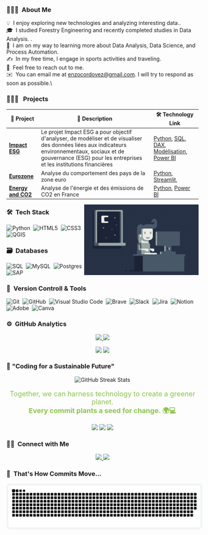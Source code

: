 
<!-- ## 👋 &nbsp;Hey there! I'm Enzo Hernandez -->

### 👨🏻‍💻 &nbsp;About Me


💡 &nbsp;I enjoy exploring new technologies and analyzing interesting data..\
🎓 &nbsp;I studied Forestry Engineering and recently completed studies in Data Analysis. .\
🌱 &nbsp;I am on my way to learning more about Data Analysis, Data Science, and Process Automation.\
✍️ &nbsp;In my free time, I engage in sports activities and traveling.\
💬 &nbsp;Feel free to reach out to me.\
✉️ &nbsp;You can email me at enzocordovez@gmail.com. I will try to respond as soon as possible.\


### 👨🏻‍💻 &nbsp; Projects

<table>
  <thead>
    <tr>
      <th>📂 Project</th>
      <th>📝 Description</th>
      <th>🛠️ Technology Link</th>
    </tr>
  </thead>
  <tbody>
    <tr>
      <td>
        <a href="https://github.com/enzohern/Impact-ESG/blob/3b157ac95416884ceb39c04a7d61ad40f5d3b4cd/README.md"><strong>Impact ESG</strong></a>
      </td>
      <td>Le projet Impact ESG a pour objectif d'analyser, de modéliser et de visualiser des données liées aux indicateurs environnementaux, sociaux et de gouvernance (ESG) pour les entreprises et les institutions financières</td>
      <td>
        <a href="https://github.com/enzohern/Impact-ESG/blob/3b157ac95416884ceb39c04a7d61ad40f5d3b4cd/Data_ESG.py">Python</a>, 
        <a href="https://github.com/enzohern/Impact-ESG/blob/3b157ac95416884ceb39c04a7d61ad40f5d3b4cd/data_preparation.sql">SQL</a>,
        <a href="https://github.com/enzohern/Impact-ESG/blob/3b157ac95416884ceb39c04a7d61ad40f5d3b4cd/DAX_Measures.md">DAX</a>,
        <a href="https://github.com/enzohern/Impact-ESG/blob/3b157ac95416884ceb39c04a7d61ad40f5d3b4cd/modelisation.jpg">Modélisation</a>,
        <a href="https://github.com/enzohern/Impact-ESG/blob/3b157ac95416884ceb39c04a7d61ad40f5d3b4cd/1.jpg">Power BI</a>
      </td>
    </tr>
    <tr>
      <td>
        <a href="https://github.com/enzohern/Eurozone/blob/main/README.md"><strong>Eurozone</strong></a>
      </td>
      <td>Analyse du comportement des pays de la zone euro</td>
      <td>
        <a href="https://github.com/enzohern/Eurozone/blob/main/app.py">Python</a>, 
        <a href="https://eurozone-2015-2023.streamlit.app/">Streamlit</a>,
      </td>
    </tr>
    <tr>
      <td>
        <a href="https://github.com/enzohern/Energy-and-CO2-France/blob/main/readme.md"><strong>Energy and CO2</strong></a>
      </td>
      <td>Analyse de l'énergie et des émissions de CO2 en France</td>
      <td>
        <a href="https://github.com/enzohern/Energy-and-CO2-France/blob/main/Energy.py">Python</a>, 
        <a href="https://github.com/enzohern/Energy-and-CO2-France/blob/main/POWER_BI.png">Power BI</a>
      </td>
    </tr>
  </tbody>
</table>

<img alt="Night Coding" src="https://raw.githubusercontent.com/AVS1508/AVS1508/master/assets/Night-Coding.gif" align="right"/>



### 🛠 &nbsp;Tech Stack

![Python](https://img.shields.io/badge/python-3670A0?style=for-the-badge&logo=python&logoColor=ffdd54)&nbsp;
![HTML5](https://img.shields.io/badge/html5-%23E34F26.svg?style=for-the-badge&logo=html5&logoColor=white)&nbsp;
![CSS3](https://img.shields.io/badge/css3-%231572B6.svg?style=for-the-badge&logo=css3&logoColor=white)&nbsp;
![QGIS](https://img.shields.io/badge/QGIS-22.04-green?style=plastic&logo=qgis)&nbsp;

### 🗃 &nbsp;Databases

![SQL](https://img.shields.io/badge/Microsoft_SQL_Server-CC2927)&nbsp;
![MySQL](https://shields.io/badge/MySQL-lightgrey?logo=mysql&style=plastic&logoColor=white&labelColor=blue)&nbsp;
![Postgres](https://img.shields.io/badge/postgres-%23316192.svg?style=for-the-badge&logo=postgresql&logoColor=white)&nbsp;
![SAP](https://img.shields.io/badge/-SAP-0FAAFF?style=flat&logo=sap&logoColor=white)&nbsp;


### 🧰 &nbsp;Version Controll & Tools 

![Git](https://img.shields.io/badge/git-%23F05033.svg?style=for-the-badge&logo=git&logoColor=white)&nbsp;
![GitHub](https://img.shields.io/badge/github-%23121011.svg?style=for-the-badge&logo=github&logoColor=white)&nbsp;
![Visual Studio Code](https://img.shields.io/badge/Visual%20Studio%20Code-0078d7.svg?style=for-the-badge&logo=visual-studio-code&logoColor=white)&nbsp;
![Brave](https://img.shields.io/badge/Brave-FB542B?style=for-the-badge&logo=Brave&logoColor=white)&nbsp;
![Slack](https://img.shields.io/badge/Slack-4A154B?style=for-the-badge&logo=slack&logoColor=white)&nbsp;
![Jira](https://img.shields.io/badge/jira-%230A0FFF.svg?style=for-the-badge&logo=jira&logoColor=white)&nbsp;
![Notion](https://img.shields.io/badge/Notion-%23000000.svg?style=for-the-badge&logo=notion&logoColor=white)&nbsp;
![Adobe](https://img.shields.io/badge/adobe-%23FF0000.svg?style=for-the-badge&logo=adobe&logoColor=white)&nbsp;
![Canva](https://img.shields.io/badge/Canva-%2300C4CC.svg?style=for-the-badge&logo=Canva&logoColor=white)&nbsp;


### ⚙️ &nbsp;GitHub Analytics

<p align="center">
  <a href="https://github.com/enzohern">
    <img height="180em" src="https://github-readme-stats-eight-theta.vercel.app/api?username=enzohern&show_icons=true&theme=radical&include_all_commits=true&count_private=true&title_color=4caf50&icon_color=8bc34a&text_color=ffffff&bg_color=0d1117"/>
    <img height="180em" src="https://github-readme-stats-eight-theta.vercel.app/api/top-langs/?username=enzohern&layout=compact&langs_count=8&theme=radical&title_color=4caf50&text_color=ffffff&bg_color=0d1117"/>
  </a>
</p>

<p align="center">
  <img src="https://img.shields.io/badge/-Technology-0d1117?style=for-the-badge&logo=python&logoColor=4caf50">
  <img src="https://img.shields.io/badge/-Sustainability-0d1117?style=for-the-badge&logo=leaf&logoColor=4caf50">
</p>

### 🌱 **"Coding for a Sustainable Future"**

<p align="center">
  <img src="https://github-readme-streak-stats.herokuapp.com/?user=enzohern&theme=radical&ring=4caf50&fire=8bc34a&sideNums=ffffff&background=0d1117&currStreakLabel=ffffff" alt="GitHub Streak Stats">
</p>

<p align="center" style="font-size: 18px; color: #8bc34a;">
  Together, we can harness technology to create a greener planet. <br>
  <strong>Every commit plants a seed for change. 🌍💻</strong>
</p>

<p align="center">
  <img src="https://img.shields.io/badge/-Innovate-0d1117?style=for-the-badge&logo=python&logoColor=4caf50">
  <img src="https://img.shields.io/badge/-Sustainability-0d1117?style=for-the-badge&logo=leaf&logoColor=8bc34a">
  <img src="https://img.shields.io/badge/-Impact-0d1117?style=for-the-badge&logo=globe&logoColor=4caf50">
</p>



### 🤝🏻 &nbsp;Connect with Me

<p align="center">
  <a href="https://www.linkedin.com/in/ask2001/">
    <img src="https://img.shields.io/badge/LinkedIn-4caf50?style=for-the-badge&logo=linkedin&logoColor=white"/>
  </a>
  <a href="mailto:enzocordovez@gmail.com">
    <img src="https://img.shields.io/badge/Gmail-8bc34a?style=for-the-badge&logo=gmail&logoColor=white"/>
  </a>
</p>

### 🐍 &nbsp;That's How Commits Move...

<div align="center">
  <a href="https://github.com/enzohern">
    <img src="https://github.com/1999AZZAR/1999AZZAR/blob/main/resources/img/grid-snake.svg" alt="snake" style="background-color: #f0f4f5; border-radius: 10px; padding: 5px;"/>
  </a>
</div>


